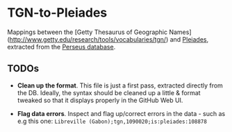# TGN-to-Pleiades

Mappings between the [Getty Thesaurus of Geographic Names]
(http://www.getty.edu/research/tools/vocabularies/tgn/) and [Pleiades](http://pleiades.stoa.org/),
extracted from the [Perseus database](http://www.perseus.tufts.edu/hopper/opensource/download).

## TODOs

* __Clean up the format__. This file is just a first pass, extracted directly from the DB.
Ideally, the syntax should be cleaned up a little & format tweaked so that it displays
properly in the GitHub Web UI.

* __Flag data errors__. Inspect and flag up/correct errors in the data - such as e.g this one: `Libreville (Gabon);tgn,1090020;is:pleiades:108878`
